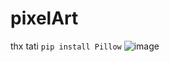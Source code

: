 # pixelArt
thx tati
```pip install Pillow```
![image](https://user-images.githubusercontent.com/91742965/173546661-f9ae37a4-1033-49bc-b1dd-2b27850f1ac5.png)
